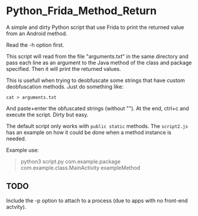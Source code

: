 # Python_Frida_Method_Return
A simple and dirty Python script that use Frida to print the returned value from an Android method.

Read the -h option first.

This script will read from the file "arguments.txt" in the same directory and pass each line as an argument to the Java method of the class and package specified. Then it will print the returned values.

This is usefull when trying to deobfuscate some strings that have custom deobfuscation methods. Just do something like:

`cat > arguments.txt`

And paste+enter the obfuscated strings (without ""). At the end, ctrl+c and execute the script. Dirty but easy.

The default script only works with `public static` methods. The `script2.js` has an example on how it could be done when a method instance is needed.

Example use:

> python3 script.py com.example.package com.example.class.MainActivity exampleMethod

## TODO

Include the -p option to attach to a process (due to apps with no front-end actvity).
